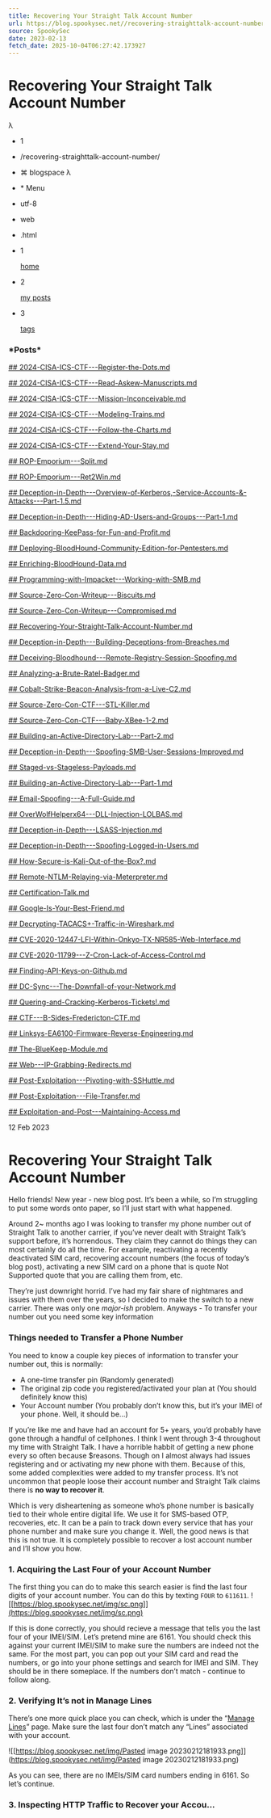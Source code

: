 ```yaml
---
title: Recovering Your Straight Talk Account Number
url: https://blog.spookysec.net//recovering-straighttalk-account-number/
source: SpookySec
date: 2023-02-13
fetch_date: 2025-10-04T06:27:42.173927
---
```


# Recovering Your Straight Talk Account Number

λ

* 1
* /recovering-straighttalk-account-number/
* ⌘ blogspace λ
* \* Menu

* utf-8
* web
* .html

* 1

   [home](https://blog.spookysec.net//)
* 2

   [my posts](https://blog.spookysec.net//posts)
* 3

   [tags](https://blog.spookysec.net//tags)

### \*Posts\*

[## 2024-CISA-ICS-CTF---Register-the-Dots.md](/CISA-ICS-CTF-Reg-the-Dots.md/ "Open the post")

[## 2024-CISA-ICS-CTF---Read-Askew-Manuscripts.md](/CISA-ICS-CTF-RAM.md/ "Open the post")

[## 2024-CISA-ICS-CTF---Mission-Inconceivable.md](/CISA-ICS-CTF-Mission-Inconceivable.md/ "Open the post")

[## 2024-CISA-ICS-CTF---Modeling-Trains.md](/CISA-ICS-CTF-Mdl-Trains.md/ "Open the post")

[## 2024-CISA-ICS-CTF---Follow-the-Charts.md](/CISA-ICS-CTF-Follow-the-Charts.md/ "Open the post")

[## 2024-CISA-ICS-CTF---Extend-Your-Stay.md](/CISA-ICS-CTF-Extend-Your-Stay.md/ "Open the post")

[## ROP-Emporium---Split.md](/ROP-Emporium-Split32/ "Open the post")

[## ROP-Emporium---Ret2Win.md](/ROP-Emporium-ret2win/ "Open the post")

[## Deception-in-Depth---Overview-of-Kerberos,-Service-Accounts-&-Attacks---Part-1.5.md](/DnD-Kerberos-Service-Accounts-%26-Attacks-pt-1.5/ "Open the post")

[## Deception-in-Depth---Hiding-AD-Users-and-Groups---Part-1.md](/DnD-Hiding-Users-and-Groups/ "Open the post")

[## Backdooring-KeePass-for-Fun-and-Profit.md](/Backdooring-KeePass/ "Open the post")

[## Deploying-BloodHound-Community-Edition-for-Pentesters.md](/Deploying-BHCE/ "Open the post")

[## Enriching-BloodHound-Data.md](/Enriching-BloodHound-Data/ "Open the post")

[## Programming-with-Impacket---Working-with-SMB.md](/Programming-with-Impacket.md/ "Open the post")

[## Source-Zero-Con-Writeup---Biscuits.md](/2023-SZC-Biscuits/ "Open the post")

[## Source-Zero-Con-Writeup---Compromised.md](/2023-SZC-Compromised/ "Open the post")

[## Recovering-Your-Straight-Talk-Account-Number.md](/recovering-straighttalk-account-number/ "Open the post")

[## Deception-in-Depth---Building-Deceptions-from-Breaches.md](/DnD-building-from-breaches/ "Open the post")

[## Deceiving-Bloodhound---Remote-Registry-Session-Spoofing.md](/DnD-Deceiving-BH/ "Open the post")

[## Analyzing-a-Brute-Ratel-Badger.md](/analyzing-brc4-badgers/ "Open the post")

[## Cobalt-Strike-Beacon-Analysis-from-a-Live-C2.md](/cs-beacon-analysis/ "Open the post")

[## Source-Zero-Con-CTF---STL-Killer.md](/szc-stl-killer/ "Open the post")

[## Source-Zero-Con-CTF---Baby-XBee-1-2.md](/szc-rev-eng/ "Open the post")

[## Building-an-Active-Directory-Lab---Part-2.md](/ad-lab-2/ "Open the post")

[## Deception-in-Depth---Spoofing-SMB-User-Sessions-Improved.md](/DnD-SMB-Session-Spoofing-Improved/ "Open the post")

[## Staged-vs-Stageless-Payloads.md](/stage-v-stageless-1/ "Open the post")

[## Building-an-Active-Directory-Lab---Part-1.md](/ad-lab-1/ "Open the post")

[## Email-Spoofing---A-Full-Guide.md](/email-spoofing/ "Open the post")

[## OverWolfHelperx64---DLL-Injection-LOLBAS.md](/overwolf-dllinjection/ "Open the post")

[## Deception-in-Depth---LSASS-Injection.md](/DnD-LSASS-Injection/ "Open the post")

[## Deception-in-Depth---Spoofing-Logged-in-Users.md](/DnD-Spoofing/ "Open the post")

[## How-Secure-is-Kali-Out-of-the-Box?.md](/kali-ootb/ "Open the post")

[## Remote-NTLM-Relaying-via-Meterpreter.md](/remote-ntlm-relaying/ "Open the post")

[## Certification-Talk.md](/certifications/ "Open the post")

[## Google-Is-Your-Best-Friend.md](/google/ "Open the post")

[## Decrypting-TACACS+-Traffic-in-Wireshark.md](/tacacs-wireshark/ "Open the post")

[## CVE-2020-12447-LFI-Within-Onkyo-TX-NR585-Web-Interface.md](/onkyo-lfi/ "Open the post")

[## CVE-2020-11799---Z-Cron-Lack-of-Access-Control.md](/zcron/ "Open the post")

[## Finding-API-Keys-on-Github.md](/api-keys/ "Open the post")

[## DC-Sync---The-Downfall-of-your-Network.md](/domain-controller-sync/ "Open the post")

[## Quering-and-Cracking-Kerberos-Tickets!.md](/kerberos-abuse/ "Open the post")

[## CTF---B-Sides-Fredericton-CTF.md](/bsides-writeup/ "Open the post")

[## Linksys-EA6100-Firmware-Reverse-Engineering.md](/linksysre/ "Open the post")

[## The-BlueKeep-Module.md](/bluekeep/ "Open the post")

[## Web---IP-Grabbing-Redirects.md](/redirects/ "Open the post")

[## Post-Exploitation---Pivoting-with-SSHuttle.md](/Pivoting/ "Open the post")

[## Post-Exploitation---File-Transfer.md](/file-transfer/ "Open the post")

[## Exploitation-and-Post---Maintaining-Access.md](/post-exploit/ "Open the post")

12 Feb 2023

# Recovering Your Straight Talk Account Number

Hello friends!
New year - new blog post. It’s been a while, so I’m struggling to put some words onto paper, so I’ll just start with what happened.

Around 2~ months ago I was looking to transfer my phone number out of Straight Talk to another carrier, if you’ve never dealt with Straight Talk’s support before, it’s horrendous. They claim they cannot do things they can most certainly do all the time. For example, reactivating a recently deactivated SIM card, recovering account numbers (the focus of today’s blog post), activating a new SIM card on a phone that is quote Not Supported quote that you are calling them from, etc.

They’re just downright horrid. I’ve had my fair share of nightmares and issues with them over the years, so I decided to make the switch to a new carrier. There was only one *major-ish* problem. Anyways - To transfer your number out you need some key information

### Things needed to Transfer a Phone Number

You need to know a couple key pieces of information to transfer your number out, this is normally:

* A one-time transfer pin (Randomly generated)
* The original zip code you registered/activated your plan at (You should definitely know this)
* Your Account number (You probably don’t know this, but it’s your IMEI of your phone. Well, it should be…)

If you’re like me and have had an account for 5+ years, you’d probably have gone through a handful of cellphones. I think I went through 3-4 throughout my time with Straight Talk. I have a horrible habbit of getting a new phone every so often because $reasons. Though on I almost always had issues registering and or activating my new phone with them. Because of this, some added complexities were added to my transfer process. It’s not uncommon that people loose their account number and Straight Talk claims there is **no way to recover it**.

Which is very disheartening as someone who’s phone number is basically tied to their whole entire digital life. We use it for SMS-based OTP, recoveries, etc. It can be a pain to track down every service that has your phone number and make sure you change it. Well, the good news is that this is not true. It is completely possible to recover a lost account number and I’ll show you how.

### 1. Acquiring the Last Four of your Account Number

The first thing you can do to make this search easier is find the last four digits of your account number. You can do this by texting `FOUR` to `611611`.
![[https://blog.spookysec.net/img/sc.png]](https://blog.spookysec.net/img/sc.png)

If this is done correctly, you should recieve a message that tells you the last four of your IMEI/SIM. Let’s pretend mine are 6161. You should check this against your current IMEI/SIM to make sure the numbers are indeed not the same. For the most part, you can pop out your SIM card and read the numbers, or go into your phone settings and search for IMEI and SIM. They should be in there someplace. If the numbers don’t match - continue to follow along.

### 2. Verifying It’s not in Manage Lines

There’s one more quick place you can check, which is under the “[Manage Lines](https://www.straighttalk.com/my-account/manage-lines)” page. Make sure the last four don’t match any “Lines” associated with your account.

![[https://blog.spookysec.net/img/Pasted image 20230212181933.png]](https://blog.spookysec.net/img/Pasted image 20230212181933.png)

As you can see, there are no IMEIs/SIM card numbers ending in 6161. So let’s continue.

### 3. Inspecting HTTP Traffic to Recover your Accou...